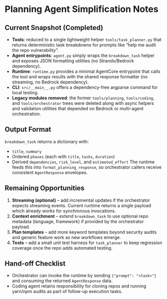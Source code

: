 # Planning Agent Simplification Notes

## Current Snapshot (Completed)
- **Tools**: reduced to a single lightweight helper `tools/task_planner.py` that returns
  deterministic task breakdowns for prompts like “help me audit the repo vulnerability”.
- **Agent entrypoints**: `agent.py` simply wraps the `breakdown_task` helper and exposes
  JSON formatting utilities (no Strands/Bedrock dependency).
- **Runtime**: `runtime.py` provides a minimal AgentCore entrypoint that calls the tool and
  wraps results with the shared response formatter (no streaming, no Bedrock dependency).
- **CLI**: `src/__main__.py` offers a dependency-free argparse command for local testing.
- **Legacy modules removed**: the former `tools/planning`, `tools/coding`, and
  `tools/orchestrator` trees were deleted along with async helpers and validation utilities
  that depended on Bedrock or multi-agent orchestration.

## Output Format
`breakdown_task` returns a dictionary with:
- `title`, `summary`
- Ordered `phases` (each with `title`, `tasks`, `duration`)
- Derived `dependencies`, `risk_level`, and `estimated_effort`
The runtime feeds this into `format_planning_response`, so orchestrator callers receive
consistent `AgentResponse` envelopes.

## Remaining Opportunities
1. **Streaming (optional)** – add incremental updates if the orchestrator expects streaming
   events. Current runtime returns a single payload which already works for synchronous
   invocations.
2. **Context enrichment** – extend `breakdown_task` to use optional repo metadata (language,
   framework) if provided by the orchestrator payload.
3. **Plan templates** – add more keyword templates beyond security audits and generic feature
   work as new workflows emerge.
4. **Tests** – add a small unit test harness for `task_planner` to keep regression coverage
   once the repo adds automated testing.

## Hand-off Checklist
- Orchestrator can invoke the runtime by sending `{"prompt": "<task>"}` and consuming the
  returned `AgentResponse` data.
- Coding agent retains responsibility for cloning repos and running yarn/npm audits as part
  of follow-up execution tasks.
